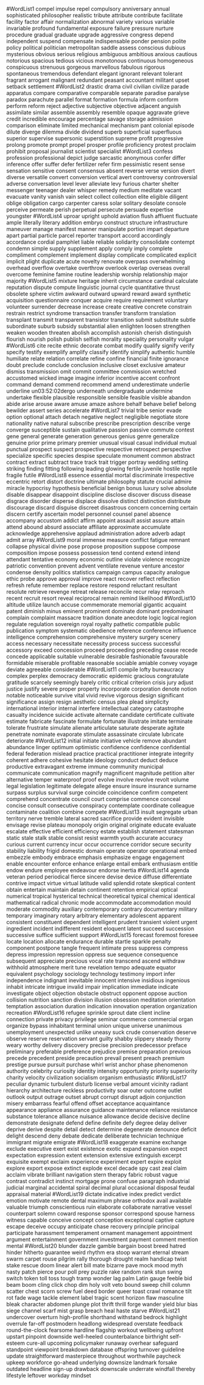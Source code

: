 #WordList1
compel
impulse
repel
compulsory
anniversary
annual
sophisticated
philosopher
realistic
tribute
attribute
contribute
facilitate
facility
factor
affair
normalization
abnormal
variety
various
variable
invariable
profound
fundamental
exposure
failure
pressure
nurture
procedure
gradual
graduate
upgrade
aggressive
congress
depend
independent
suspend
compensate
indispensable
ponder
pension
polite
policy
political
politician
metropolitan
saddle
assess
conscious
dubious
mysterious
obvious
serious
religious
ambiguous
ambitious
anxious
cautious
notorious
spacious
tedious
vicious
monotonous
continuous
homogeneous
conspicuous
strenuous
gorgeous
marvellous
fabulous
rigorous
spontaneous
tremendous
defendant
elegant
ignorant
relevant
tolerant
fragrant
arrogant
malignant
redundant
peasant
accountant
militant
upset
setback
settlement
#WordList2
drastic
drama
civil
civilian
civilize
parade
apparatus
compare
comparative
comparable
separate
paradise
paralyse
paradox
parachute
parallel
format
formation
formula
inform
conform
perform
reform
reject
adjective
subjective
objective
adjacent
anguish
assimilate
similar
assemble
assembly
resemble
opaque
aggravate
grieve
credit
incredible
encourage
percentage
savage
storage
admission
comparison
eliminate
limited
mechanical
mechanism
pant
colonial
episode
dilute
diverge
dilemma
divide
dividend
superb
superficial
superfluous
superior
supervise
supersonic
superstition
supreme
profit
progressive
prolong
promote
prompt
propel
prosper
profile
proficiency
protest
proclaim
prohibit
proposal
journalist
scientist
specialist
#WordList3
confess
profession
professional
depict
judge
sarcastic
anonymous
confer
differ
inference
offer
suffer
defer
fertilizer
refer
firm
pessimistic
resent
sense
sensation
sensitive
consent
consensus
absent
reverse
verse
version
divert
diverse
versatile
convert
conversion
vertical
avert
controversy
controversial
adverse
conversation
level
lever
alleviate
levy
furious
charter
shelter
messenger
teenager
dealer
whisper
remedy
medium
meditate
vacant
evacuate
vanity
vanish
vain
select
collect
collection
elite
eligible
diligent
oblige
obligation
cargo
carpenter
caress
solar
solitary
desolate
console
perceive
permeate
perish
perpetual
persecute
persuade
expertise
youngster
#WordList4
uproar
upright
uphold
aviation
flush
affluent
fluctuate
ample
literally
literary
addition
embryo
construct
structure
infrastructure
maneuver
manage
manifest
manner
manipulate
portion
impart
departure
apart
partial
particle
parcel
reporter
transport
accord
accordingly
accordance
cordial
pamphlet
liable
reliable
solidarity
consolidate
contempt
condemn
simple
supply
supplement
apply
comply
imply
complete
compliment
complement
implement
display
complicate
complicated
explicit
implicit
plight
duplicate
acute
novelty
renovate
overpass
overwhelming
overhead
overflow
overtake
overthrow
overlook
overlap
overseas
overall
overcome
feminine
famine
routine
leadership
worship
relationship
major
majority
#WordList5
mixture
heritage
inherit
circumstance
cardinal
calculate
reputation
dispute
compute
linguistic
journal
cycle
quantitative
thrust
obsolete
sphere
victim
awkward
outward
upward
reward
award
synthetic
acquisition
questionnaire
conquer
acquire
require
requirement
voluntary
volunteer
surrender
decrease
increase
create
creative
concrete
constrain
restrain
restrict
syndrome
transaction
transfer
transform
translation
transplant
transmit
transparent
transistor
transition
submit
substitute
subtle
subordinate
suburb
subsidy
substantial
alien
enlighten
loosen
strengthen
weaken
wooden
threaten
abolish
accomplish
astonish
cherish
distinguish
flourish
nourish
polish
publish
selfish
morality
speciality
personality
vulgar
#WordList6
cite
recite
ethnic
decorate
combat
modify
qualify
signify
verify
specify
testify
exemplify
amplify
classify
identify
simplify
authentic
humble
humiliate
relate
relation
correlate
refine
confine
financial
finite
ignorance
doubt
preclude
conclude
conclusion
inclusive
closet
exclusive
amateur
dismiss
transmission
omit
commit
committee
commission
wretched
accustomed
wicked
image
imagine
inferior
incentive
accent
confront
command
demand
commend
recommend
amend
underestimate
underlie
underline
un03:52:02dergo
underneath
undergraduate
undermine
undertake
flexible
plausible
responsible
sensible
feasible
visible
abandon
abide
arise
arouse
aware
amuse
amaze
ashore
behalf
behave
belief
belong
bewilder
assert
series
accelerate
#WordList7
trivial
tribe
senior
evade
option
optional
attach
detach
negative
neglect
negligible
negotiate
store
nationality
native
natural
subscribe
prescribe
prescription
describe
verge
converge
susceptible
sustain
qualitative
passion
passive
commute
contest
gene
general
generate
generation
generous
genius
genre
generalize
genuine
prior
prime
primary
premier
unusual
visual
casual
individual
mutual
punctual
prospect
suspect
prospective
respective
retrospect
perspective
specialize
specific
species
despise
speculate
monument
common
abstract
contract
extract
subtract
trace
track
trait
trigger
portray
wedding
setting
striking
finding
fitting
following
leading
glowing
fertile
juvenile
hostile
reptile
fragile
futile
#WordList8
essence
essential
mortal
discriminate
irrespective
eccentric
retort
distort
doctrine
ultimate
philosophy
statute
crucial
admire
miracle
hypocrisy
hypothesis
beneficial
benign
bonus
luxury
solve
absolute
disable
disappear
disappoint
discipline
disclose
discover
discuss
disease
disgrace
disorder
disperse
displace
dissolve
distinct
distinction
distribute
discourage
discard
disguise
discreet
disastrous
concern
concerning
certain
discern
certify
ascertain
model
personnel
counsel
panel
absence
accompany
accustom
addict
affirm
appoint
assault
assist
assure
attain
attend
abound
absurd
associate
affiliate
approximate
accumulate
acknowledge
apprehensive
applaud
administration
adore
adverb
adapt
admit
array
#WordList9
moral
immense
measure
conflict
fatigue
remnant
collapse
physical
divine
pose
propose
proposition
suppose
compose
composition
impose
possess
possession
tend
contend
extend
intend
attendant
tentative
economy
economic
outline
violate
violence
recognize
patriotic
convention
prevent
advent
ventilate
revenue
venture
ancestor
condense
density
politics
statistics
campaign
campus
capacity
analogue
ethic
probe
approve
approval
improve
react
recover
reflect
reflection
refresh
refute
remember
replace
restore
respond
reluctant
resultant
resolute
retrieve
revenge
retreat
release
reconcile
recur
relay
reproach
recent
recruit
resort
reveal
reciprocal
remain
remind
likelihood
#WordList10
altitude
utilize
launch
accuse
commemorate
memorial
gigantic
acquaint
patent
diminish
minus
eminent
prominent
dominate
dominant
predominant
complain
complaint
massacre
tradition
donate
anecdote
logic
logical
region
regulate
regulation
sovereign
royal
royalty
pathetic
compatible
public
publication
symptom
systematic
obedience
reference
conference
influence
intelligence
comprehension
comprehensive
mystery
surgery
scenery
access
necessary
necessitate
necessity
process
success
successful
accessory
exceed
concession
proceed
proceeding
preceding
cease
recede
concede
applicable
suitable
vulnerable
desirable
fashionable
favourable
formidable
miserable
profitable
reasonable
sociable
amiable
convey
voyage
deviate
agreeable
considerable
#WordList11
compile
lofty
bureaucracy
complex
perplex
democracy
democratic
epidemic
gracious
congratulate
gratitude
scarcely
seemingly
barely
critic
critical
criterion
crisis
jury
adjust
justice
justify
severe
proper
property
incorporate
corporation
denote
notion
notable
noticeable
survive
vital
vivid
revive
vigorous
design
significant
significance
assign
resign
aesthetic
census
plea
plead
simplicity
international
interior
internal
interfere
intellectual
category
catastrophe
casualty
incidence
suicide
activate
alternate
candidate
certificate
cultivate
estimate
fabricate
fascinate
formulate
fortunate
illustrate
imitate
terminate
tolerate
frustrate
simulate
alienate
articulate
saturate
desperate
agitate
penetrate
nominate
evaporate
stimulate
assassinate
circulate
lubricate
deteriorate
#WordList12
initial
initiate
initiative
vehicle
remove
abundant
abundance
linger
optimum
optimistic
confidence
confidence
confidential
federal
federation
mislead
practice
practical
practitioner
integrate
integrity
coherent
adhere
cohesive
hesitate
ideology
conduct
deduct
deduce
productive
extravagant
extreme
immune
community
municipal
communicate
communication
magnify
magnificent
magnitude
petition
alter
alternative
temper
waterproof
proof
evolve
involve
revolve
revolt
volume
legal
legislation
legitimate
delegate
allege
ensure
insure
insurance
surname
surpass
surplus
survival
surge
coincide
coincidence
confirm
competent
comprehend
concentrate
council
court
comprise
commence
conceal
concise
consult
consecutive
conspiracy
contemplate
coordinate
colleague
contaminate
coalition
combine
compete
#WordList13
insult
segregate
urban
territory
nerve
tremble
lateral
sacred
sacrifice
provide
evident
invisible
envisage
revise
plateau
monopoly
origin
original
originate
educate
evaluate
escalate
effective
efficient
efficiency
estate
establish
statement
statesman
static
stale
stalk
stable
consist
resist
warmth
youth
accurate
accuracy
curious
current
currency
incur
occur
occurrence
corridor
secure
security
stability
liability
frigid
domestic
domain
operate
operator
operational
embed
embezzle
embody
embrace
emphasis
emphasize
engage
engagement
enable
encounter
enforce
enhance
enlarge
entail
embark
enthusiasm
entitle
endow
endure
employee
endeavour
endorse
inertia
#WordList14
agenda
veteran
period
periodical
fierce
sincere
devise
device
diffuse
differentiate
contrive
impact
virtue
virtual
latitude
valid
splendid
rotate
skeptical
content
obtain
entertain
maintain
detain
continent
retention
empirical
optical
numerical
tropical
hysterical
technical
theoretical
typical
chemical
identical
mathematical
radical
chronic
mode
accommodate
accommodation
mould
moderate
commodity
auxiliary
contemporary
contrary
documentary
military
temporary
imaginary
rotary
arbitrary
elementary
adolescent
apparent
consistent
constituent
dependent
intelligent
prudent
transient
violent
urgent
ingredient
incident
indifferent
resident
eloquent
latent
succeed
succession
successive
suffice
sufficient
support
#WordList15
forecast
foremost
foresee
locate
location
allocate
endurance
durable
startle
sparkle
penalty
component
postpone
tangle
frequent
intimate
press
suppress
compress
depress
impression
repression
oppress
sue
sequence
consequence
subsequent
appreciate
precious
vocal
rate
transcend
ascend
withdraw
withhold
atmosphere
merit
tune
revelation
tempo
adequate
equator
equivalent
psychology
sociology
technology
testimony
import
infer
independence
indignant
inevitable
innocent
intensive
insidious
ingenious
inhabit
intricate
intrigue
invalid
impair
implication
immediate
indicate
investigate
object
objection
obstacle
obstruct
opponent
oppose
auction
collision
nutrition
sanction
division
illusion
obsession
meditation
orientation
temptation
association
duration
indication
innovation
operation
organization
recreation
#WordList16
refugee
sprinkle
sprout
date
client
incline
connection
private
privacy
privilege
seminar
commerce
commercial
organ
organize
bypass
inhabitant
terminal
union
unique
universe
unanimous
unemployment
unexpected
unlike
uneasy
suck
crude
conservation
deserve
observe
reserve
reservation
servant
guilty
shabby
slippery
steady
thorny
weary
worthy
delivery
discovery
precise
precision
predecessor
preface
preliminary
preferable
preference
prejudice
premise
preparation
previous
precede
precedent
preside
precaution
prevail
present
preach
premium
prestige
pursue
pursuit
purchase
whirl
wrist
anchor
phase
phenomenon
authority
celebrity
curiosity
identity
intensity
opportunity
priority
superiority
charity
velocity
civilization
socialism
organism
enthusiastic
#WordList17
peculiar
dynamic
turbulent
disturb
license
verbal
amount
vicinity
radiant
hierarchy
architecture
reckless
productivity
soar
outer
outcome
outlet
outlook
output
outrage
outset
abrupt
corrupt
disrupt
adjoin
conjunction
misery
embarrass
fearful
offend
offset
acceptance
acquaintance
appearance
appliance
assurance
guidance
maintenance
reliance
resistance
substance
tolerance
alliance
nuisance
allowance
decide
decisive
decline
demonstrate
designate
defend
define
definite
defy
degree
delay
deliver
deprive
derive
despite
detail
detect
determine
degenerate
denounce
deficit
delight
descend
deny
debate
dedicate
deliberate
technician
technique
immigrant
migrate
emigrate
#WordList18
exaggerate
examine
exchange
exclude
executive
exert
exist
existence
exotic
expand
expansion
expect
expectation
expression
extent
extension
extensive
extinguish
excerpt
exquisite
exempt
exclaim
experience
experiment
expert
expire
exploit
explore
export
expose
extinct
explode
excel
decade
spy
cast
zeal
claim
acclaim
vibrate
brilliant
navigation
stern
therapy
fabric
robust
vague
contrast
contradict
instinct
mortgage
prone
confuse
paragraph
industrial
judicial
marginal
accidental
spiral
decimal
plural
occasional
disposal
feudal
appraisal
material
#WordList19
dictate
indicative
index
predict
verdict
emotion
motivate
remote
dental
maximum
phrase
orthodox
avail
available
valuable
triumph
conscientious
ruin
elaborate
collaborate
narrative
vessel
counterpart
solemn
coward
response
sponsor
correspond
spouse
harness
witness
capable
conceive
concept
conception
exceptional
captive
capture
escape
deceive
occupy
anticipate
chase
recovery
principle
principal
participate
harassment
temperament
ornament
management
appointment
argument
entertainment
government
investment
payment
comment
mention
mental
#WordList20
blunder
dazzle
gamble
bargain
boost
breed
hatred
hinder
hitherto
guarantee
weird
rhythm
era
stoop
warrant
eternal
stream
swarm
carpet
rouse
pilgrim
rally
thorough
drought
realm
handicap
twist
stake
rescue
doom
linear
alert
bill
mate
bizarre
pave
mock
mood
myth
nasty
patch
pierce
pour
poll
prey
puzzle
rake
random
rank
stun
swing
switch
token
toll
toss
tough
tramp
wonder
lag
palm
Latin
gauge
feeble
bid
beam
boom
cling
click
chop
dim
holy
volt
veto
bound
sweep
chill
column
scatter
chest
scorn
screw
fuel
deed
border
queer
toast
crawl
romance
tilt
rot
fade
wage
tackle
element
label
tragic
scent
horizon
flaw
masculine
bleak
character
abdomen
plunge
plot
thrift
thrill
forge
wander
yield
blur
bias
siege
channel
scarf
mist
grasp
breach
heal
haste
starve
#WordList21
undercover
overturn
high-profile
shorthand
withstand
bedrock
highlight
overrule
far-off
postmodern
headlong
widespread
overstate
feedback
round-the-clock
fearsome
hardline
flagship
workout
wellbeing
upfront
upstart
pinpoint
downside
well-heeled
counterbalance
birthright
self-esteem
cure-all
upcoming
policymaker
runaway
overhear
safeguard
standpoint
viewpoint
breakdown
database
offspring
turnover
guideline
update
straightforward
masterpiece
throughout
worthwhile
paycheck
upkeep
workforce
go-ahead
underlying
downsize
landmark
forsake
outdated
headline
sign-up
drawback
downscale
underrate
windfall
thereby
lifestyle
leftover
workday
mindset